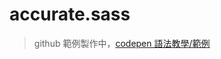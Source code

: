 # accurate.sass

> github 範例製作中，[codepen 語法教學/範例](https://codepen.io/frank575/pen/MWwqqgm?editors=1000)